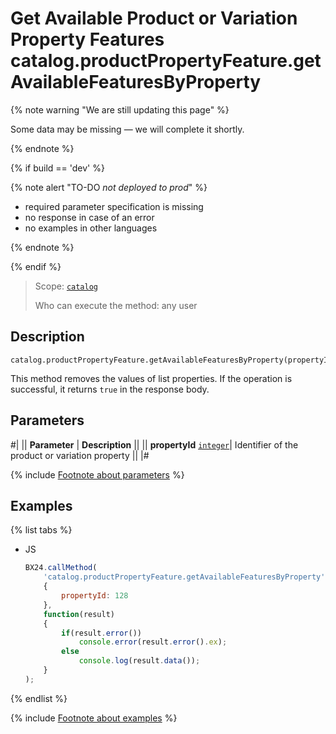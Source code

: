 # Get Available Product or Variation Property Features catalog.productPropertyFeature.getAvailableFeaturesByProperty

{% note warning "We are still updating this page" %}

Some data may be missing — we will complete it shortly.

{% endnote %}

{% if build == 'dev' %}

{% note alert "TO-DO _not deployed to prod_" %}

- required parameter specification is missing
- no response in case of an error
- no examples in other languages
  
{% endnote %}

{% endif %}

> Scope: [`catalog`](../../scopes/permissions.md)
>
> Who can execute the method: any user

## Description

```http
catalog.productPropertyFeature.getAvailableFeaturesByProperty(propertyId)
```

This method removes the values of list properties. If the operation is successful, it returns `true` in the response body.

## Parameters

#|
|| **Parameter** | **Description** ||
|| **propertyId** 
[`integer`](../../data-types.md)| Identifier of the product or variation property ||
|#

{% include [Footnote about parameters](../../../_includes/required.md) %}

## Examples

{% list tabs %}

- JS

    ```js
    BX24.callMethod(
        'catalog.productPropertyFeature.getAvailableFeaturesByProperty',
        {
            propertyId: 128
        },
        function(result)
        {
            if(result.error())
                console.error(result.error().ex);
            else
                console.log(result.data());
        }
    );
    ```

{% endlist %}

{% include [Footnote about examples](../../../_includes/examples.md) %}